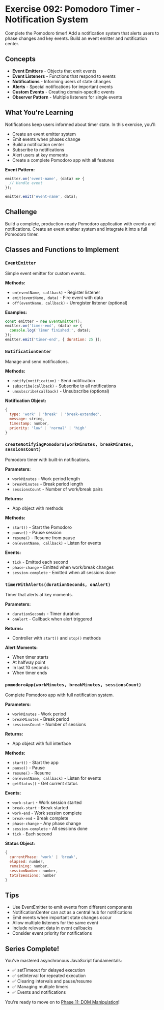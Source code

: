 # Exercise 092: Pomodoro Timer - Notification System

Complete the Pomodoro timer! Add a notification system that alerts users to phase changes and key events. Build an event emitter and notification center.

## Concepts

- **Event Emitters** - Objects that emit events
- **Event Listeners** - Functions that respond to events
- **Notifications** - Informing users of state changes
- **Alerts** - Special notifications for important events
- **Custom Events** - Creating domain-specific events
- **Observer Pattern** - Multiple listeners for single events

## What You're Learning

Notifications keep users informed about timer state. In this exercise, you'll:
- Create an event emitter system
- Emit events when phases change
- Build a notification center
- Subscribe to notifications
- Alert users at key moments
- Create a complete Pomodoro app with all features

**Event Pattern:**
```javascript
emitter.on('event-name', (data) => {
  // Handle event
});

emitter.emit('event-name', data);
```

## Challenge

Build a complete, production-ready Pomodoro application with events and notifications. Create an event emitter system and integrate it into a full Pomodoro timer.

## Classes and Functions to Implement

### `EventEmitter`
Simple event emitter for custom events.

**Methods:**
- `on(eventName, callback)` - Register listener
- `emit(eventName, data)` - Fire event with data
- `off(eventName, callback)` - Unregister listener (optional)

**Examples:**
```javascript
const emitter = new EventEmitter();
emitter.on('timer-end', (data) => {
  console.log('Timer finished:', data);
});
emitter.emit('timer-end', { duration: 25 });
```

### `NotificationCenter`
Manage and send notifications.

**Methods:**
- `notify(notification)` - Send notification
- `subscribe(callback)` - Subscribe to all notifications
- `unsubscribe(callback)` - Unsubscribe (optional)

**Notification Object:**
```javascript
{
  type: 'work' | 'break' | 'break-extended',
  message: string,
  timestamp: number,
  priority: 'low' | 'normal' | 'high'
}
```

### `createNotifyingPomodoro(workMinutes, breakMinutes, sessionsCount)`
Pomodoro timer with built-in notifications.

**Parameters:**
- `workMinutes` - Work period length
- `breakMinutes` - Break period length
- `sessionsCount` - Number of work/break pairs

**Returns:**
- App object with methods

**Methods:**
- `start()` - Start the Pomodoro
- `pause()` - Pause session
- `resume()` - Resume from pause
- `on(eventName, callback)` - Listen for events

**Events:**
- `tick` - Emitted each second
- `phase-change` - Emitted when work/break changes
- `session-complete` - Emitted when all sessions done

### `timerWithAlerts(durationSeconds, onAlert)`
Timer that alerts at key moments.

**Parameters:**
- `durationSeconds` - Timer duration
- `onAlert` - Callback when alert triggered

**Returns:**
- Controller with `start()` and `stop()` methods

**Alert Moments:**
- When timer starts
- At halfway point
- In last 10 seconds
- When timer ends

### `pomodoroApp(workMinutes, breakMinutes, sessionsCount)`
Complete Pomodoro app with full notification system.

**Parameters:**
- `workMinutes` - Work period
- `breakMinutes` - Break period
- `sessionsCount` - Number of sessions

**Returns:**
- App object with full interface

**Methods:**
- `start()` - Start the app
- `pause()` - Pause
- `resume()` - Resume
- `on(eventName, callback)` - Listen for events
- `getStatus()` - Get current status

**Events:**
- `work-start` - Work session started
- `break-start` - Break started
- `work-end` - Work session complete
- `break-end` - Break complete
- `phase-change` - Any phase change
- `session-complete` - All sessions done
- `tick` - Each second

**Status Object:**
```javascript
{
  currentPhase: 'work' | 'break',
  elapsed: number,
  remaining: number,
  sessionNumber: number,
  totalSessions: number
}
```

## Tips

- Use EventEmitter to emit events from different components
- NotificationCenter can act as a central hub for notifications
- Emit events when important state changes occur
- Allow multiple listeners for the same event
- Include relevant data in event callbacks
- Consider event priority for notifications

## Series Complete!

You've mastered asynchronous JavaScript fundamentals:
- ✅ setTimeout for delayed execution
- ✅ setInterval for repeated execution
- ✅ Clearing intervals and pause/resume
- ✅ Managing multiple timers
- ✅ Events and notifications

You're ready to move on to [Phase 11: DOM Manipulation](../../#phase-11-dom-manipulation)!
